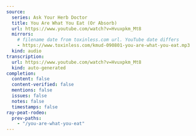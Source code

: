```yaml
---
source:
  series: Ask Your Herb Doctor
  title: You Are What You Eat (Or Absorb)
  url: https://www.youtube.com/watch?v=Hvuxpkm_Mt8
  mirrors:
    # filename date from toxinless.com url. YouTube date differs
    - https://www.toxinless.com/kmud-090801-you-are-what-you-eat.mp3
  kind: audio
transcription:
  url: https://www.youtube.com/watch?v=Hvuxpkm_Mt8
  kind: auto-generated
completion:
  content: false
  content-verified: false
  mentions: false
  issues: false
  notes: false
  timestamps: false
ray-peat-rodeo:
  prev-paths:
    - "/you-are-what-you-eat"
---
```

